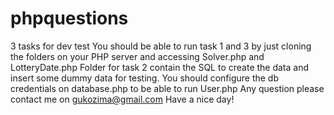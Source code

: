# phpquestions
3 tasks for dev test
You should be able to run task 1 and 3 by just cloning the folders on your PHP server and accessing Solver.php and LotteryDate.php
Folder for task 2 contain the SQL to create the data and insert some dummy data for testing. You should configure the db credentials on database.php to be able to run User.php
Any question please contact me on gukozima@gmail.com
Have a nice day!
